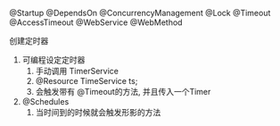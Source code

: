 @Startup
@DependsOn
@ConcurrencyManagement
@Lock
@Timeout
@AccessTimeout
@WebService
@WebMethod

创建定时器
1. 可编程设定定时器
	1. 手动调用 TimerService
	2. @Resource TimeService ts;
	3. 会触发带有 @Timeout的方法, 并且传入一个Timer 
2. @Schedules
	1. 当时间到的时候就会触发形影的方法
